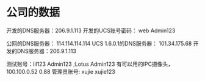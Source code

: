 # 公司的数据

开发的DNS服务器：206.9.1.113
开发的UCS账号密码： web Admin123

公网的DNS服务器： 114.114.114.114
UCS 1.6.0.1的DNS服务器： 101.34.175.68
开发的DNS服务器：206.9.1.113

测试账号：lil123   Admin123 ;Lotus Admin123 有可以用的IPC摄像头， 100.100.0.52   0.88
管理员账号: xujie xujie123